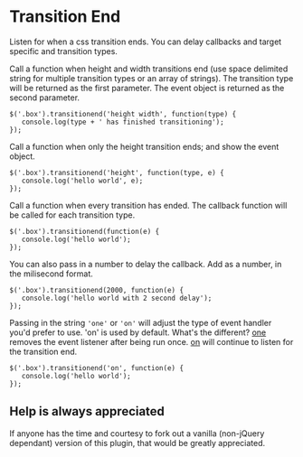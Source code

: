 # Transition End

Listen for when a css transition ends. You can delay callbacks and target specific and transition types.

Call a function when height and width transitions end (use space delimited string for multiple transition types or an array of strings).
The transition type will be returned as the first parameter. The event object is returned as the second parameter.
```
$('.box').transitionend('height width', function(type) {
   console.log(type + ' has finished transitioning');
});
```

Call a function when only the height transition ends; and show the event object.
```
$('.box').transitionend('height', function(type, e) {
   console.log('hello world', e);
});
```

Call a function when every transition has ended. The callback function will be called for each transition type.
```
$('.box').transitionend(function(e) {
   console.log('hello world');
});
```

You can also pass in a number to delay the callback. Add as a number, in the milisecond format.
```
$('.box').transitionend(2000, function(e) {
   console.log('hello world with 2 second delay');
});
```

Passing in the string ```'one'``` or ```'on'``` will adjust the type of event handler you'd prefer to use. 'on' is used by default. What's the different? [one](http://api.jquery.com/one/) removes the event listener after being run once. [on](http://api.jquery.com/on/) will continue to listen for the transition end.
```
$('.box').transitionend('on', function(e) {
   console.log('hello world');
});
```

## Help is always appreciated

If anyone has the time and courtesy to fork out a vanilla (non-jQuery dependant) version of this plugin, that would be greatly appreciated.
